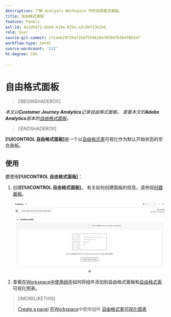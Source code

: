 ```yaml
---
description: 了解 Analysis Workspace 中的自由格式面板。
title: 自由格式面板
feature: Panels
exl-id: 4e1d5d72-da59-419a-835e-a3c90f1362b4
role: User
source-git-commit: c7cdeb29729af35d7554b19e395047b364f0b547
workflow-type: tm+mt
source-wordcount: '112'
ht-degree: 24%

---
```


# 自由格式面板


>[!BEGINSHADEBOX]

*本文以&#x200B;**Customer Journey Analytics**记录自由格式面板。 查看本文的&#x200B;**Adobe Analytics**版本的[自由格式面板](https://experienceleague.adobe.com/en/docs/analytics/analyze/analysis-workspace/panels/freeform-panel)。*

>[!ENDSHADEBOX]


**[!UICONTROL 自由格式面板]**&#x200B;是一个以[自由格式表](/help/analysis-workspace/visualizations/freeform-table/freeform-table.md)可视化作为默认开始状态的空白面板。

## 使用

要使用&#x200B;**[!UICONTROL 自由格式面板]**：

1. 创建&#x200B;**[!UICONTROL 自由格式面板]**。 有关如何创建面板的信息，请参阅[创建面板](panels.md#create-a-panel)。

   ![默认的自由格式面板，显示带有自由格式表的空白面板。](assets/freeform-panel.png)

1. 查看[在Workspace中使用组件](/help/components/use-components-in-workspace.md)如何将组件添加到自由格式面板和[自由格式表](/help/analysis-workspace/visualizations/freeform-table/freeform-table.md)可视化图表。


>[!MORELIKETHIS]
>
>[Create a panel](/help/analysis-workspace/c-panels/panels.md#create-a-panel)
>[在Workspace](/help/components/use-components-in-workspace.md)中使用组件
>[自由格式表可视化图表](/help/analysis-workspace/visualizations/freeform-table/freeform-table.md)
>